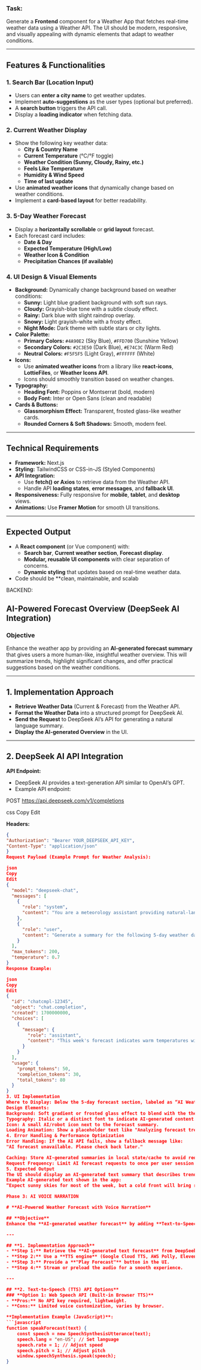 ### Task:
Generate a **Frontend** component for a Weather App that fetches real-time weather data using a Weather API. The UI should be modern, responsive, and visually appealing with dynamic elements that adapt to weather conditions.

---

## **Features & Functionalities**

### **1. Search Bar (Location Input)**
   - Users can **enter a city name** to get weather updates.
   - Implement **auto-suggestions** as the user types (optional but preferred).
   - A **search button** triggers the API call.
   - Display a **loading indicator** when fetching data.

### **2. Current Weather Display**
   - Show the following key weather data:
     - **City & Country Name**
     - **Current Temperature** (°C/°F toggle)
     - **Weather Condition (Sunny, Cloudy, Rainy, etc.)**
     - **Feels Like Temperature**
     - **Humidity & Wind Speed**
     - **Time of last update**
   - Use **animated weather icons** that dynamically change based on weather conditions.
   - Implement a **card-based layout** for better readability.

### **3. 5-Day Weather Forecast**
   - Display a **horizontally scrollable** or **grid layout** forecast.
   - Each forecast card includes:
     - **Date & Day**
     - **Expected Temperature (High/Low)**
     - **Weather Icon & Condition**
     - **Precipitation Chances (if available)**

### **4. UI Design & Visual Elements**
   - **Background:** Dynamically change background based on weather conditions:
     - **Sunny:** Light blue gradient background with soft sun rays.
     - **Cloudy:** Grayish-blue tone with a subtle cloudy effect.
     - **Rainy:** Dark blue with slight raindrop overlay.
     - **Snowy:** Light grayish-white with a frosty effect.
     - **Night Mode:** Dark theme with subtle stars or city lights.
   - **Color Palette:**
     - **Primary Colors:** `#4A90E2` (Sky Blue), `#FFD700` (Sunshine Yellow)
     - **Secondary Colors:** `#2C3E50` (Dark Blue), `#E74C3C` (Warm Red)
     - **Neutral Colors:** `#F5F5F5` (Light Gray), `#FFFFFF` (White)
   - **Icons:**
     - Use **animated weather icons** from a library like **react-icons**, **LottieFiles**, or **Weather Icons API**.
     - Icons should smoothly transition based on weather changes.
   - **Typography:**
     - **Heading Font:** Poppins or Montserrat (bold, modern)
     - **Body Font:** Inter or Open Sans (clean and readable)
   - **Cards & Buttons:**
     - **Glassmorphism Effect:** Transparent, frosted glass-like weather cards.
     - **Rounded Corners & Soft Shadows:** Smooth, modern feel.

---

## **Technical Requirements**
- **Framework:** Next.js
- **Styling:** TailwindCSS or CSS-in-JS (Styled Components)
- **API Integration:**
  - Use **fetch() or Axios** to retrieve data from the Weather API.
  - Handle API **loading states**, **error messages**, and **fallback UI**.
- **Responsiveness:** Fully responsive for **mobile**, **tablet**, and **desktop** views.
- **Animations:** Use **Framer Motion** for smooth UI transitions.

---

## **Expected Output**
- A **React component** (or Vue component) with:
  - **Search bar**, **Current weather section**, **Forecast display**.
  - **Modular, reusable UI components** with clear separation of concerns.
  - **Dynamic styling** that updates based on real-time weather data.
- Code should be **clean, maintainable, and scalab

BACKEND:
## **AI-Powered Forecast Overview (DeepSeek AI Integration)**

### **Objective**
Enhance the weather app by providing an **AI-generated forecast summary** that gives users a more human-like, insightful weather overview. This will summarize trends, highlight significant changes, and offer practical suggestions based on the weather conditions.

---

## **1. Implementation Approach**
- **Retrieve Weather Data** (Current & Forecast) from the Weather API.
- **Format the Weather Data** into a structured prompt for DeepSeek AI.
- **Send the Request** to DeepSeek AI’s API for generating a natural language summary.
- **Display the AI-generated Overview** in the UI.

---

## **2. DeepSeek AI API Integration**
**API Endpoint:**
- DeepSeek AI provides a text-generation API similar to OpenAI’s GPT.
- Example API endpoint:

POST https://api.deepseek.com/v1/completions

css
Copy
Edit

**Headers:**
```json
{
"Authorization": "Bearer YOUR_DEEPSEEK_API_KEY",
"Content-Type": "application/json"
}
Request Payload (Example Prompt for Weather Analysis):

json
Copy
Edit
{
  "model": "deepseek-chat",
  "messages": [
    {
      "role": "system",
      "content": "You are a meteorology assistant providing natural-language weather forecasts."
    },
    {
      "role": "user",
      "content": "Generate a summary for the following 5-day weather data:\n\n" 
    }
  ],
  "max_tokens": 200,
  "temperature": 0.7
}
Response Example:

json
Copy
Edit
{
  "id": "chatcmpl-12345",
  "object": "chat.completion",
  "created": 1700000000,
  "choices": [
    {
      "message": {
        "role": "assistant",
        "content": "This week's forecast indicates warm temperatures with scattered showers on Wednesday and Friday. Expect mild winds and a high of 27°C on Thursday. Pack an umbrella for midweek rain!"
      }
    }
  ],
  "usage": {
    "prompt_tokens": 50,
    "completion_tokens": 30,
    "total_tokens": 80
  }
}
3. UI Implementation
Where to Display: Below the 5-day forecast section, labeled as “AI Weather Insights”.
Design Elements:
Background: Soft gradient or frosted glass effect to blend with the theme.
Typography: Italic or a distinct font to indicate AI-generated content.
Icon: A small AI/robot icon next to the forecast summary.
Loading Animation: Show a placeholder text like "Analyzing forecast trends..." while waiting for AI response.
4. Error Handling & Performance Optimization
Error Handling: If the AI API fails, show a fallback message like:
"AI forecast unavailable. Please check back later."

Caching: Store AI-generated summaries in local state/cache to avoid redundant API calls.
Request Frequency: Limit AI forecast requests to once per user session to reduce API usage.
5. Expected Output
The UI should display an AI-generated text summary that describes trends in weather data.
Example AI-generated text shown in the app:
“Expect sunny skies for most of the week, but a cold front will bring rain and lower temperatures on Thursday and Friday. Winds will be moderate, with a slight increase in humidity by midweek.”

Phase 3: AI VOICE NARRATION

# **AI-Powered Weather Forecast with Voice Narration**

## **Objective**
Enhance the **AI-generated weather forecast** by adding **Text-to-Speech (TTS)** functionality. This allows users to listen to the AI-generated summary, improving accessibility and user engagement.

---

## **1. Implementation Approach**
- **Step 1:** Retrieve the **AI-generated text forecast** from DeepSeek AI.
- **Step 2:** Use a **TTS engine** (Google Cloud TTS, AWS Polly, ElevenLabs, or Web Speech API) to convert the text into speech.
- **Step 3:** Provide a **"Play Forecast"** button in the UI.
- **Step 4:** Stream or preload the audio for a smooth experience.

---

## **2. Text-to-Speech (TTS) API Options**
### **Option 1: Web Speech API (Built-in Browser TTS)**
- **Pros:** No API key required, lightweight.
- **Cons:** Limited voice customization, varies by browser.

**Implementation Example (JavaScript)**:
```javascript
function speakForecast(text) {
    const speech = new SpeechSynthesisUtterance(text);
    speech.lang = "en-US"; // Set language
    speech.rate = 1; // Adjust speed
    speech.pitch = 1; // Adjust pitch
    window.speechSynthesis.speak(speech);
}
